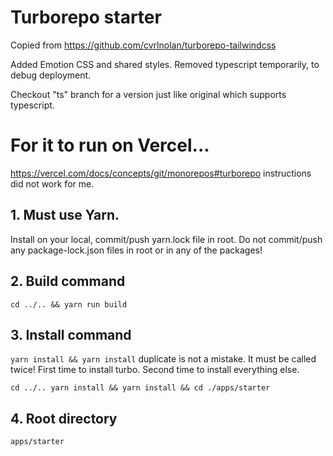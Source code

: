 # Turborepo starter

Copied from https://github.com/cvrlnolan/turborepo-tailwindcss

Added Emotion CSS and shared styles. Removed typescript temporarily, to debug deployment.

Checkout "ts" branch for a version just like original which supports typescript.

# For it to run on Vercel...

https://vercel.com/docs/concepts/git/monorepos#turborepo instructions did not work for me.

## 1. Must use Yarn.

Install on your local, commit/push yarn.lock file in root. Do not commit/push any package-lock.json files in root or in any of the packages!

## 2. Build command

```
cd ../.. && yarn run build
```

## 3. Install command

`yarn install && yarn install` duplicate is not a mistake. It must be called twice! First time to install turbo. Second time to install everything else.

```
cd ../.. yarn install && yarn install && cd ./apps/starter
```

## 4. Root directory

```
apps/starter
```
